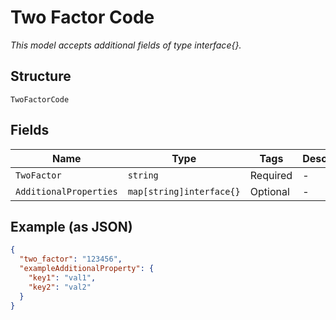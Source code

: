 
# Two Factor Code

*This model accepts additional fields of type interface{}.*

## Structure

`TwoFactorCode`

## Fields

| Name | Type | Tags | Description |
|  --- | --- | --- | --- |
| `TwoFactor` | `string` | Required | - |
| `AdditionalProperties` | `map[string]interface{}` | Optional | - |

## Example (as JSON)

```json
{
  "two_factor": "123456",
  "exampleAdditionalProperty": {
    "key1": "val1",
    "key2": "val2"
  }
}
```

